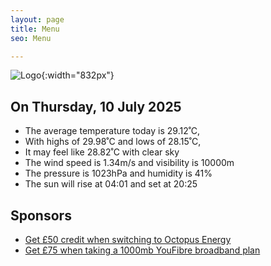 ```yaml
---
layout: page
title: Menu
seo: Menu

---
```


![Logo](/images/logo.jpg){:width="832px"}

<!-- weather_marker starts -->
## On Thursday, 10 July 2025

- The average temperature today is 29.12˚C,
- With highs of 29.98˚C and lows of 28.15˚C,
- It may feel like 28.82˚C with clear sky
- The wind speed is 1.34m/s and visibility is 10000m
- The pressure is 1023hPa and humidity is 41%
- The sun will rise at 04:01 and set at 20:25

<!-- weather_marker ends -->

## Sponsors

- [Get £50 credit when switching to Octopus Energy](https://bit.ly/3oD1nnS)
- [Get £75 when taking a 1000mb YouFibre broadband plan](https://aklam.io/91zWhU?)
